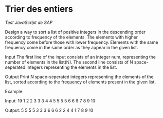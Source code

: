 # Trier des entiers

_Test JavaScript de SAP_

Design a way to sort a list of positive integers in the descending order according to frequency of the elements. The elements with higher frequency come before those with lower frequency. Elements with the same frequency come in the same order as they appear in the given list.

Input
    The first line of the input consists of an integer num, representing the number of elements in the list(N).
    The second line consists of N space-seperated integers representing the elements in the list.

Output
    Print N space-seperated integers representing the elements of the list, sorted according to the frequency of elements present in the given list.

Example

Input:
    19
    1 2 2 3 3 3 4 4 5 5 5 5 6 6 6 7 8 9 10

Output:
    5 5 5 5 3 3 3 6 6 6 2 2 4 4 1 7 8 9 10

